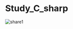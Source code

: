 # Study_C_sharp
![share1](https://user-images.githubusercontent.com/43417474/51752125-1fc80780-20d0-11e9-8d6a-e71c36813b3f.png)
